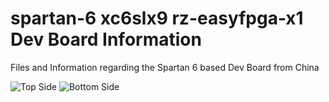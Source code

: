 # spartan-6 xc6slx9 rz-easyfpga-x1 Dev Board Information
Files and Information regarding the Spartan 6 based Dev Board from China

![Top Side][top]
![Bottom Side][bottom]

[top]:https://raw.githubusercontent.com/wilhelmzeuschner/spartan-6-xc6slx9-rz-easyfpga-x1/master/images/board%20top.jpg
[bottom]:https://raw.githubusercontent.com/wilhelmzeuschner/spartan-6-xc6slx9-rz-easyfpga-x1/master/images/board%20bottom.jpg

